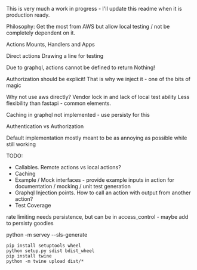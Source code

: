 This is very much a work in progress - I'll update this readme when it is production ready.

Philosophy: Get the most from AWS but allow local testing / not be completely dependent on it.

Actions Mounts, Handlers and Apps


Direct actions
Drawing a line for testing

Due to graphql, actions cannot be defined to return Nothing!

Authorization should be explicit! That is why we inject it - one of the bits of magic

Why not use aws directly? Vendor lock in and lack of local test ability
Less flexibility than fastapi - common elements.

Caching in graphql not implemented - use persisty for this

Authentication vs Authorization

Default implementation mostly meant to be as annoying as possible while still working


TODO:
* Callables. Remote actions vs local actions?  
* Caching
* Example / Mock interfaces - provide example inputs in action for documentation / mocking / unit test generation
* Graphql Injection points. How to call an action with output from another action?
* Test Coverage



rate limiting needs persistence, but can be in access_control - maybe add to persisty goodies

python -m servey --sls-generate


```
pip install setuptools wheel
python setup.py sdist bdist_wheel
pip install twine
python -m twine upload dist/*
```
